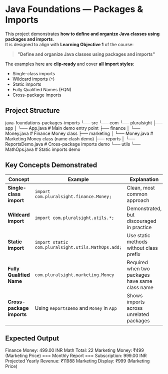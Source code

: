 # Java Foundations — Packages & Imports

This project demonstrates **how to define and organize Java classes using packages and imports**.  
It is designed to align with **Learning Objective 1** of the course:

> **"Define and organize Java classes using packages and imports"**

The examples here are **clip-ready** and cover **all import styles**:
- Single-class imports  
- Wildcard imports (`*`)  
- Static imports  
- Fully Qualified Names (FQN)  
- Cross-package imports

## **Project Structure**

java-foundations-packages-imports
└── src
└── com
└── pluralsight
├── app
│ └── App.java # Main demo entry point
├── finance
│ └── Money.java # Finance Money class
├── marketing
│ └── Money.java # Marketing Money class (name clash demo)
├── reports
│ └── ReportsDemo.java # Cross-package imports demo
└── utils
└── MathOps.java # Static imports demo

## **Key Concepts Demonstrated**

| **Concept**                | **Example**                                      | **Explanation**                                |
|---------------------------|---------------------------------------------------|-----------------------------------------------|
| **Single-class import**   | `import com.pluralsight.finance.Money;`          | Clean, most common approach                  |
| **Wildcard import**       | `import com.pluralsight.utils.*;`                | Demonstrated, but discouraged in practice    |
| **Static import**         | `import static com.pluralsight.utils.MathOps.add;` | Use static methods without class prefix      |
| **Fully Qualified Name**  | `com.pluralsight.marketing.Money`                | Required when two packages have same class name |
| **Cross-package imports** | Using `ReportsDemo` and `Money` in `App`         | Shows imports across unrelated packages      |

## **Expected Output**
Finance Money: 499.00 INR
Math Total: 22
Marketing Money: ₹499 (Marketing Price)
=== Monthly Report ===
Subscription: 999.00 INR
Projected Yearly Revenue: ₹11988
Marketing Display: ₹999 (Marketing Price)




